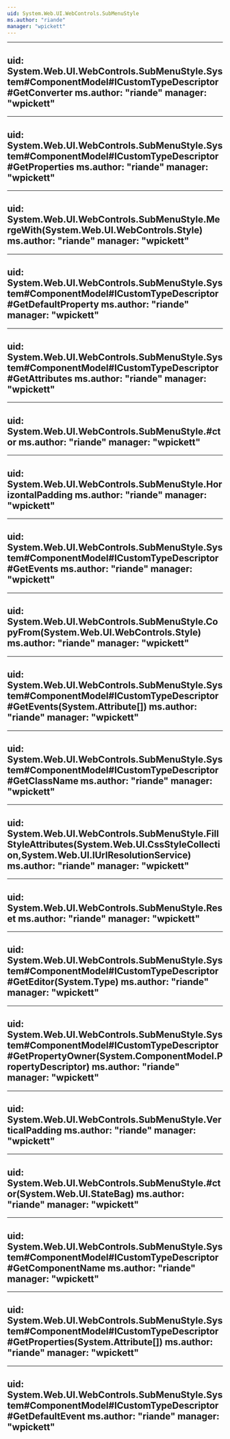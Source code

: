```yaml
---
uid: System.Web.UI.WebControls.SubMenuStyle
ms.author: "riande"
manager: "wpickett"
---
```


---
uid: System.Web.UI.WebControls.SubMenuStyle.System#ComponentModel#ICustomTypeDescriptor#GetConverter
ms.author: "riande"
manager: "wpickett"
---

---
uid: System.Web.UI.WebControls.SubMenuStyle.System#ComponentModel#ICustomTypeDescriptor#GetProperties
ms.author: "riande"
manager: "wpickett"
---

---
uid: System.Web.UI.WebControls.SubMenuStyle.MergeWith(System.Web.UI.WebControls.Style)
ms.author: "riande"
manager: "wpickett"
---

---
uid: System.Web.UI.WebControls.SubMenuStyle.System#ComponentModel#ICustomTypeDescriptor#GetDefaultProperty
ms.author: "riande"
manager: "wpickett"
---

---
uid: System.Web.UI.WebControls.SubMenuStyle.System#ComponentModel#ICustomTypeDescriptor#GetAttributes
ms.author: "riande"
manager: "wpickett"
---

---
uid: System.Web.UI.WebControls.SubMenuStyle.#ctor
ms.author: "riande"
manager: "wpickett"
---

---
uid: System.Web.UI.WebControls.SubMenuStyle.HorizontalPadding
ms.author: "riande"
manager: "wpickett"
---

---
uid: System.Web.UI.WebControls.SubMenuStyle.System#ComponentModel#ICustomTypeDescriptor#GetEvents
ms.author: "riande"
manager: "wpickett"
---

---
uid: System.Web.UI.WebControls.SubMenuStyle.CopyFrom(System.Web.UI.WebControls.Style)
ms.author: "riande"
manager: "wpickett"
---

---
uid: System.Web.UI.WebControls.SubMenuStyle.System#ComponentModel#ICustomTypeDescriptor#GetEvents(System.Attribute[])
ms.author: "riande"
manager: "wpickett"
---

---
uid: System.Web.UI.WebControls.SubMenuStyle.System#ComponentModel#ICustomTypeDescriptor#GetClassName
ms.author: "riande"
manager: "wpickett"
---

---
uid: System.Web.UI.WebControls.SubMenuStyle.FillStyleAttributes(System.Web.UI.CssStyleCollection,System.Web.UI.IUrlResolutionService)
ms.author: "riande"
manager: "wpickett"
---

---
uid: System.Web.UI.WebControls.SubMenuStyle.Reset
ms.author: "riande"
manager: "wpickett"
---

---
uid: System.Web.UI.WebControls.SubMenuStyle.System#ComponentModel#ICustomTypeDescriptor#GetEditor(System.Type)
ms.author: "riande"
manager: "wpickett"
---

---
uid: System.Web.UI.WebControls.SubMenuStyle.System#ComponentModel#ICustomTypeDescriptor#GetPropertyOwner(System.ComponentModel.PropertyDescriptor)
ms.author: "riande"
manager: "wpickett"
---

---
uid: System.Web.UI.WebControls.SubMenuStyle.VerticalPadding
ms.author: "riande"
manager: "wpickett"
---

---
uid: System.Web.UI.WebControls.SubMenuStyle.#ctor(System.Web.UI.StateBag)
ms.author: "riande"
manager: "wpickett"
---

---
uid: System.Web.UI.WebControls.SubMenuStyle.System#ComponentModel#ICustomTypeDescriptor#GetComponentName
ms.author: "riande"
manager: "wpickett"
---

---
uid: System.Web.UI.WebControls.SubMenuStyle.System#ComponentModel#ICustomTypeDescriptor#GetProperties(System.Attribute[])
ms.author: "riande"
manager: "wpickett"
---

---
uid: System.Web.UI.WebControls.SubMenuStyle.System#ComponentModel#ICustomTypeDescriptor#GetDefaultEvent
ms.author: "riande"
manager: "wpickett"
---
